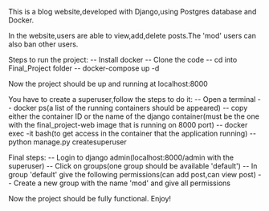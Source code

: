 This is a blog website,developed with Django,using Postgres database and Docker.

In the website,users are able to view,add,delete posts.The 'mod' users can also ban other users.

Steps to run the project:
--  Install docker
--  Clone the code
--  cd into Final_Project folder
--  docker-compose up -d

Now the project should be up and running at localhost:8000

You have to create a superuser,follow the steps to do it:
--  Open a terminal
--  docker ps(a list of the running containers should be appeared) 
--  copy either the container ID or the name of the django container(must be the one with the final_project-web image that is running on 8000 port)
--  docker exec -it <container ID or name> bash(to get access in the container that the application running)
--  python manage.py createsuperuser

Final steps:
--  Login to django admin(localhost:8000/admin with the superuser)
--  Click on groups(one group should be available 'default')
--  In group 'default' give the following permissions(can add post,can view post)
--  Create a new group with the name 'mod' and give all permissions

Now the project should be fully functional. Enjoy!